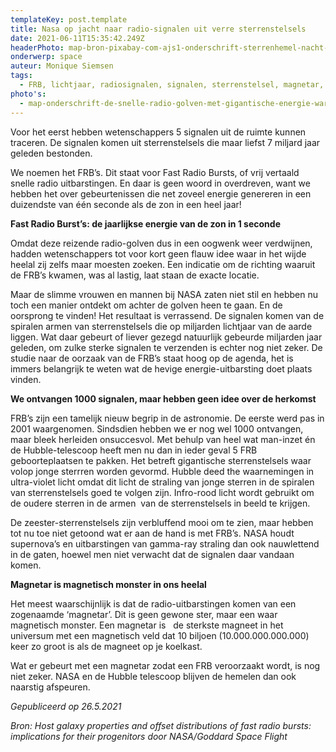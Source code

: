 ```yaml
---
templateKey: post.template
title: Nasa op jacht naar radio-signalen uit verre sterrenstelsels
date: 2021-06-11T15:35:42.249Z
headerPhoto: map-bron-pixabay-com-ajs1-onderschrift-sterrenhemel-nacht-donke-image-img-sterrenhemel-nacht-donker-jpg
onderwerp: space
auteur: Monique Siemsen
tags:
  - FRB, lichtjaar, radiosignalen, signalen, sterrenstelsel, magnetar, ster
photo's:
  - map-onderschrift-de-snelle-radio-golven-met-gigantische-energie-waren-afkomstig-uit-een-spiraal-vormig-sterrenstelsel-op-miljarden-lichtjaren-afstand-bron-pixabay-com-spirit-111-image-img-spiraal-sterrenstelsel-ruimte-jpg
---
```



Voor het eerst hebben wetenschappers 5 signalen uit de ruimte kunnen traceren. De signalen komen uit sterrenstelsels die maar liefst 7 miljard jaar geleden bestonden.



We noemen het FRB’s. Dit staat voor Fast Radio Bursts, of vrij vertaald snelle radio uitbarstingen. En daar is geen woord in overdreven, want we hebben het over gebeurtenissen die net zoveel energie genereren in een duizendste van één seconde als de zon in een heel jaar!





**Fast Radio Burst’s: de jaarlijkse energie van de zon in 1 seconde**



Omdat deze reizende radio-golven dus in een oogwenk weer verdwijnen, hadden wetenschappers tot voor kort geen flauw idee waar in het wijde heelal zij zelfs maar moesten zoeken. Een indicatie om de richting waaruit de FRB’s kwamen, was al lastig, laat staan de exacte locatie.



Maar de slimme vrouwen en mannen bij NASA zaten niet stil en hebben nu toch een manier ontdekt om achter de golven heen te gaan. En de oorsprong te vinden! Het resultaat is verrassend. De signalen komen van de spiralen armen van sterrenstelsels die op miljarden lichtjaar van de aarde liggen. Wat daar gebeurt of liever gezegd natuurlijk gebeurde miljarden jaar geleden, om zulke sterke signalen te verzenden is echter nog niet zeker. De studie naar de oorzaak van de FRB’s staat hoog op de agenda, het is immers belangrijk te weten wat de hevige energie-uitbarsting doet plaats vinden.





**We ontvangen 1000 signalen, maar hebben geen idee over de herkomst**



FRB’s zijn een tamelijk nieuw begrip in de astronomie. De eerste werd pas in 2001 waargenomen. Sindsdien hebben we er nog wel 1000 ontvangen, maar bleek herleiden onsuccesvol. Met behulp van heel wat man-inzet én de Hubble-telescoop heeft men nu dan in ieder geval 5 FRB geboorteplaatsen te pakken. Het betreft gigantische sterrenstelsels waar volop jonge sterrren worden gevormd. Hubble deed the waarnemingen in ultra-violet licht omdat dit licht de straling van jonge sterren in de spiralen van sterrenstelsels goed te volgen zijn. Infro-rood licht wordt gebruikt om de oudere sterren in de armen  van de sterrenstelsels in beeld te krijgen.



De zeester-sterrenstelsels zijn verbluffend mooi om te zien, maar hebben tot nu toe niet getoond wat er aan de hand is met FRB’s. NASA houdt supernova’s en uitbarstingen van gamma-ray straling dan ook nauwlettend in de gaten, hoewel men niet verwacht dat de signalen daar vandaan komen. 





**Magnetar is magnetisch monster in ons heelal**



Het meest waarschijnlijk is dat de radio-uitbarstingen komen van een zogenaamde ‘magnetar’. Dit is geen gewone ster, maar een waar magnetisch monster. Een magnetar is   de sterkste magneet in het universum met een magnetisch veld dat 10 biljoen (10.000.000.000.000) keer zo groot is als de magneet op je koelkast. 



Wat er gebeurt met een magnetar zodat een FRB veroorzaakt wordt, is nog niet zeker. NASA en de Hubble telescoop blijven de hemelen dan ook naarstig afspeuren.





*Gepubliceerd op 26.5.2021*



*Bron: Host galaxy properties and offset distributions of fast radio bursts: implications for their progenitors door NASA/Goddard Space Flight*